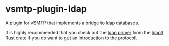 # vsmtp-plugin-ldap

A plugin for vSMTP that implements a bridge to ldap databases.

It is highly recommended that you check out the [ldap primer](https://github.com/inejge/ldap3/blob/ba627b409afcdced737aa758a821f4c8b3447597/LDAP-primer.md) from the [ldap3](https://github.com/inejge/ldap3) Rust crate if you do want to get an introduction to the protocol.
